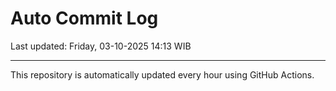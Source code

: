 # Auto Commit Log

Last updated: Friday, 03-10-2025 14:13 WIB

---

This repository is automatically updated every hour using GitHub Actions.
